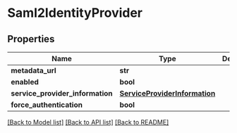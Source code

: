 # Saml2IdentityProvider

## Properties
Name | Type | Description | Notes
------------ | ------------- | ------------- | -------------
**metadata_url** | **str** |  | 
**enabled** | **bool** |  | 
**service_provider_information** | [**ServiceProviderInformation**](ServiceProviderInformation.md) |  | [optional] 
**force_authentication** | **bool** |  | [optional] 

[[Back to Model list]](../README.md#documentation-for-models) [[Back to API list]](../README.md#documentation-for-api-endpoints) [[Back to README]](../README.md)


